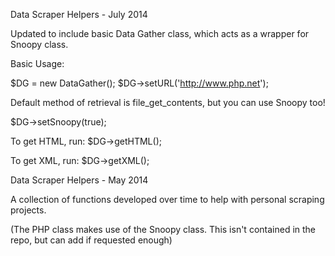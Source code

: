 Data Scraper Helpers - July 2014

Updated to include basic Data Gather class, which acts as a wrapper for Snoopy class.

Basic Usage:

$DG = new DataGather();
$DG->setURL('http://www.php.net');

Default method of retrieval is file_get_contents, but you can use Snoopy too!

$DG->setSnoopy(true);

To get HTML, run: $DG->getHTML();

To get XML, run:  $DG->getXML();



Data Scraper Helpers - May 2014

A collection of functions developed over time to help with personal scraping projects.

(The PHP class makes use of the Snoopy class. This isn't contained in the repo, but can add if requested enough)